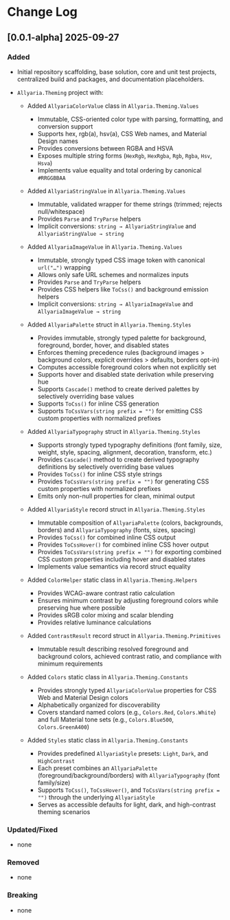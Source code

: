 # Change Log

## [0.0.1-alpha] 2025-09-27

### Added

* Initial repository scaffolding, base solution, core and unit test projects, centralized build and packages, and
  documentation placeholders.
* `Allyaria.Theming` project with:

    * Added `AllyariaColorValue` class in `Allyaria.Theming.Values`

        * Immutable, CSS-oriented color type with parsing, formatting, and conversion support
        * Supports hex, rgb(a), hsv(a), CSS Web names, and Material Design names
        * Provides conversions between RGBA and HSVA
        * Exposes multiple string forms (`HexRgb`, `HexRgba`, `Rgb`, `Rgba`, `Hsv`, `Hsva`)
        * Implements value equality and total ordering by canonical `#RRGGBBAA`
    * Added `AllyariaStringValue` in `Allyaria.Theming.Values`

        * Immutable, validated wrapper for theme strings (trimmed; rejects null/whitespace)
        * Provides `Parse` and `TryParse` helpers
        * Implicit conversions: `string → AllyariaStringValue` and `AllyariaStringValue → string`
    * Added `AllyariaImageValue` in `Allyaria.Theming.Values`

        * Immutable, strongly typed CSS image token with canonical `url("…")` wrapping
        * Allows only safe URL schemes and normalizes inputs
        * Provides `Parse` and `TryParse` helpers
        * Provides CSS helpers like `ToCss()` and background emission helpers
        * Implicit conversions: `string → AllyariaImageValue` and `AllyariaImageValue → string`
    * Added `AllyariaPalette` struct in `Allyaria.Theming.Styles`

        * Provides immutable, strongly typed palette for background, foreground, border, hover, and disabled states
        * Enforces theming precedence rules (background images > background colors, explicit overrides > defaults,
          borders opt-in)
        * Computes accessible foreground colors when not explicitly set
        * Supports hover and disabled state derivation while preserving hue
        * Supports `Cascade()` method to create derived palettes by selectively overriding base values
        * Supports `ToCss()` for inline CSS generation
        * Supports `ToCssVars(string prefix = "")` for emitting CSS custom properties with normalized prefixes
    * Added `AllyariaTypography` struct in `Allyaria.Theming.Styles`

        * Supports strongly typed typography definitions (font family, size, weight, style, spacing, alignment,
          decoration, transform, etc.)
        * Provides `Cascade()` method to create derived typography definitions by selectively overriding base values
        * Provides `ToCss()` for inline CSS style strings
        * Provides `ToCssVars(string prefix = "")` for generating CSS custom properties with normalized prefixes
        * Emits only non-null properties for clean, minimal output
    * Added `AllyariaStyle` record struct in `Allyaria.Theming.Styles`

        * Immutable composition of `AllyariaPalette` (colors, backgrounds, borders) and `AllyariaTypography` (fonts,
          sizes, spacing)
        * Provides `ToCss()` for combined inline CSS output
        * Provides `ToCssHover()` for combined inline CSS hover output
        * Provides `ToCssVars(string prefix = "")` for exporting combined CSS custom properties including hover and
          disabled states
        * Implements value semantics via record struct equality
    * Added `ColorHelper` static class in `Allyaria.Theming.Helpers`

        * Provides WCAG-aware contrast ratio calculation
        * Ensures minimum contrast by adjusting foreground colors while preserving hue where possible
        * Provides sRGB color mixing and scalar blending
        * Provides relative luminance calculations
    * Added `ContrastResult` record struct in `Allyaria.Theming.Primitives`

        * Immutable result describing resolved foreground and background colors, achieved contrast ratio, and compliance
          with minimum requirements
    * Added `Colors` static class in `Allyaria.Theming.Constants`

        * Provides strongly typed `AllyariaColorValue` properties for CSS Web and Material Design colors
        * Alphabetically organized for discoverability
        * Covers standard named colors (e.g., `Colors.Red`, `Colors.White`) and full Material tone sets (e.g.,
          `Colors.Blue500`, `Colors.GreenA400`)
    * Added `Styles` static class in `Allyaria.Theming.Constants`

        * Provides predefined `AllyariaStyle` presets: `Light`, `Dark`, and `HighContrast`
        * Each preset combines an `AllyariaPalette` (foreground/background/borders) with `AllyariaTypography` (font
          family/size)
        * Supports `ToCss()`, `ToCssHover()`, and `ToCssVars(string prefix = "")` through the underlying `AllyariaStyle`
        * Serves as accessible defaults for light, dark, and high-contrast theming scenarios

### Updated/Fixed

* none

### Removed

* none

### Breaking

* none
